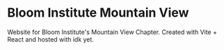 # Bloom Institute Mountain View

Website for Bloom Institute's Mountain View Chapter. Created with Vite + React and hosted with idk yet.
